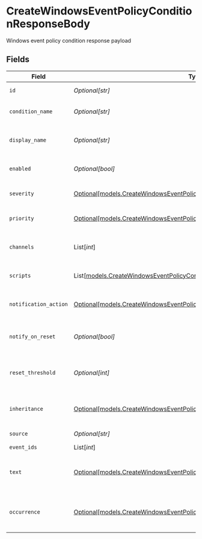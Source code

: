 # CreateWindowsEventPolicyConditionResponseBody

Windows event policy condition response payload


## Fields

| Field                                                                                                                                                        | Type                                                                                                                                                         | Required                                                                                                                                                     | Description                                                                                                                                                  |
| ------------------------------------------------------------------------------------------------------------------------------------------------------------ | ------------------------------------------------------------------------------------------------------------------------------------------------------------ | ------------------------------------------------------------------------------------------------------------------------------------------------------------ | ------------------------------------------------------------------------------------------------------------------------------------------------------------ |
| `id`                                                                                                                                                         | *Optional[str]*                                                                                                                                              | :heavy_minus_sign:                                                                                                                                           | Policy condition id                                                                                                                                          |
| `condition_name`                                                                                                                                             | *Optional[str]*                                                                                                                                              | :heavy_minus_sign:                                                                                                                                           | Policy condition name                                                                                                                                        |
| `display_name`                                                                                                                                               | *Optional[str]*                                                                                                                                              | :heavy_minus_sign:                                                                                                                                           | Policy condition display name                                                                                                                                |
| `enabled`                                                                                                                                                    | *Optional[bool]*                                                                                                                                             | :heavy_minus_sign:                                                                                                                                           | Policy condition enabled                                                                                                                                     |
| `severity`                                                                                                                                                   | [Optional[models.CreateWindowsEventPolicyConditionManagementSeverity]](../models/createwindowseventpolicyconditionmanagementseverity.md)                     | :heavy_minus_sign:                                                                                                                                           | Policy condition severity                                                                                                                                    |
| `priority`                                                                                                                                                   | [Optional[models.CreateWindowsEventPolicyConditionManagementPriority]](../models/createwindowseventpolicyconditionmanagementpriority.md)                     | :heavy_minus_sign:                                                                                                                                           | Policy condition priority                                                                                                                                    |
| `channels`                                                                                                                                                   | List[*int*]                                                                                                                                                  | :heavy_minus_sign:                                                                                                                                           | Policy condition notification channels                                                                                                                       |
| `scripts`                                                                                                                                                    | List[[models.CreateWindowsEventPolicyConditionManagementScripts](../models/createwindowseventpolicyconditionmanagementscripts.md)]                           | :heavy_minus_sign:                                                                                                                                           | Policy condition scripts                                                                                                                                     |
| `notification_action`                                                                                                                                        | [Optional[models.CreateWindowsEventPolicyConditionManagementNotificationAction]](../models/createwindowseventpolicyconditionmanagementnotificationaction.md) | :heavy_minus_sign:                                                                                                                                           | Policy condition notification action                                                                                                                         |
| `notify_on_reset`                                                                                                                                            | *Optional[bool]*                                                                                                                                             | :heavy_minus_sign:                                                                                                                                           | Policy condition notify on reset                                                                                                                             |
| `reset_threshold`                                                                                                                                            | *Optional[int]*                                                                                                                                              | :heavy_minus_sign:                                                                                                                                           | Policy condition reset threshold (seconds)                                                                                                                   |
| `inheritance`                                                                                                                                                | [Optional[models.CreateWindowsEventPolicyConditionInheritance]](../models/createwindowseventpolicyconditioninheritance.md)                                   | :heavy_minus_sign:                                                                                                                                           | Policy condition inheritance status                                                                                                                          |
| `source`                                                                                                                                                     | *Optional[str]*                                                                                                                                              | :heavy_minus_sign:                                                                                                                                           | Event Source                                                                                                                                                 |
| `event_ids`                                                                                                                                                  | List[*int*]                                                                                                                                                  | :heavy_minus_sign:                                                                                                                                           | Event IDs                                                                                                                                                    |
| `text`                                                                                                                                                       | [Optional[models.CreateWindowsEventPolicyConditionText]](../models/createwindowseventpolicyconditiontext.md)                                                 | :heavy_minus_sign:                                                                                                                                           | Windows event policy condition text                                                                                                                          |
| `occurrence`                                                                                                                                                 | [Optional[models.CreateWindowsEventPolicyConditionOccurrence]](../models/createwindowseventpolicyconditionoccurrence.md)                                     | :heavy_minus_sign:                                                                                                                                           | Windows event policy condition occurrence                                                                                                                    |